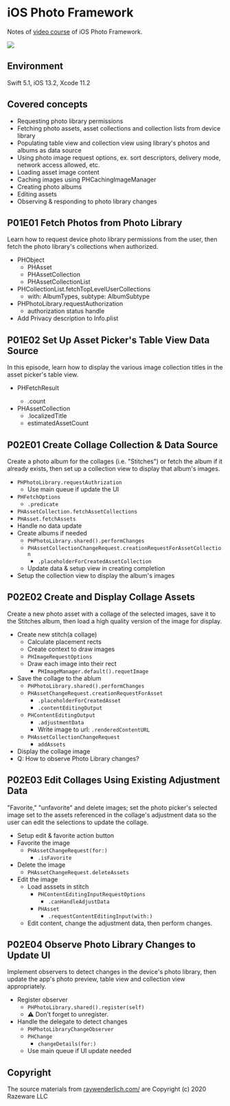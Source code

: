 # iOS Photo Framework

Notes of  [video course](https://www.raywenderlich.com/7910383-ios-photos-framework) of iOS Photo Framework. 

![](https://files.betamax.raywenderlich.com/attachments/collections/229/af5865b5-0ef0-4878-a36a-34972275b674.png)

## Environment

 Swift 5.1, iOS 13.2, Xcode 11.2



## Covered concepts

- Requesting photo library permissions
- Fetching photo assets, asset collections and collection lists from device library
- Populating table view and collection view using library's photos and albums as data source
- Using photo image request options, ex. sort descriptors, delivery mode, network access allowed, etc.
- Loading asset image content
- Caching images using PHCachingImageManager
- Creating photo albums
- Editing assets
- Observing & responding to photo library changes



## P01E01 Fetch Photos from Photo Library

Learn how to request device photo library permissions from the user, then fetch the photo library's collections when authorized.

* PHObject
  * PHAsset
  * PHAssetCollection
  * PHAssetCollectionList
* PHCollectionList.fetchTopLevelUserCollections
  * with: AlbumTypes, subtype: AlbumSubtype
* PHPhotoLibrary.requestAuthorization
  * authorization status handle
* Add Privacy description to Info.plist



## P01E02 Set Up Asset Picker's Table View Data Source

In this episode, learn how to display the various image collection titles in the asset picker's table view.

* PHFetchResult<PHAssetCollection>
  * .count
* PHAssetCollection
  * .localizedTitle
  * estimatedAssetCount







## P02E01 Create Collage Collection & Data Source

Create a photo album for the collages (i.e. "Stitches") or fetch the album if it already exists, then set up a collection view to display that album's images.

* `PHPhotoLibrary.requestAuthrization`
  * Use main queue if update the UI
* `PHFetchOptions`
  * `.predicate`
* `PHAssetCollection.fetchAssetCollections`
* `PHAsset.fetchAssets`
* Handle no data update
* Create albums if needed
  * `PHPhotoLibrary.shared().performChanges`
  * `PHAssetCollectionChangeRequest.creationRequestForAssetCollection`
    * `.placeholderForCreatedAssetCollection`
  * Update data & setup view in creating completion
* Setup the collection view to display the album's images



## P02E02 Create and Display Collage Assets

Create a new photo asset with a collage of the selected images, save it to the Stitches album, then load a high quality version of the image for display.

* Create new stitch(a collage)
  * Calculate placement rects
  * Create context to draw images
  * `PHImageRequestOptions`
  * Draw each image into their rect
    * `PHImageManager.default().requetImage`
* Save the collage to the ablum
  * `PHPhotoLibrary.shared().performChanges`
  * `PHAssetChangeRequest.creationRequestForAsset`
    * `.placeholderForCreatedAsset`
    * `.contentEditingOutput`
  * `PHContentEditingOutput`
    * `.adjustmentData`
    * Write image to url: `.renderedContentURL`
  * `PHAssetCollectionChangeRequest`
    * `addAssets`
* Display the collage image
* Q: How to observe Photo Library changes?



## P02E03 Edit Collages Using Existing Adjustment Data

"Favorite," "unfavorite" and delete images; set the photo picker's selected image set to the assets referenced in the collage's adjustment data so the user can edit the selections to update the collage.

* Setup edit & favorite action button
* Favorite the image
  * `PHAssetChangeRequest(for:)`
    * `.isFavorite`
* Delete the image
  * `PHAssetChangeRequest.deleteAssets`
* Edit the image
  * Load asssets in stitch
    * `PHContentEditingInputRequestOptions`
      * `.canHandleAdjustData`
    * `PHAsset`
      * `.requestContentEditingInput(with:)`
  * Edit content, change the adjustment data, then perform changes.



## P02E04 Observe Photo Library Changes to Update UI

Implement observers to detect changes in the device's photo library, then update the app's photo preview, table view and collection view appropriately.

* Register observer
  * `PHPhotoLibrary.shared().register(self)`
  * ⚠️ Don't forget to unregister.
* Handle the delegate to detect changes
  * `PHPhotoLibraryChangeObserver`
  * `PHChange`
    * `changeDetails(for:)`
  * Use main queue if UI update needed



## Copyright

The source materials from [raywenderlich.com/](https://www.raywenderlich.com/) are Copyright (c) 2020 Razeware LLC